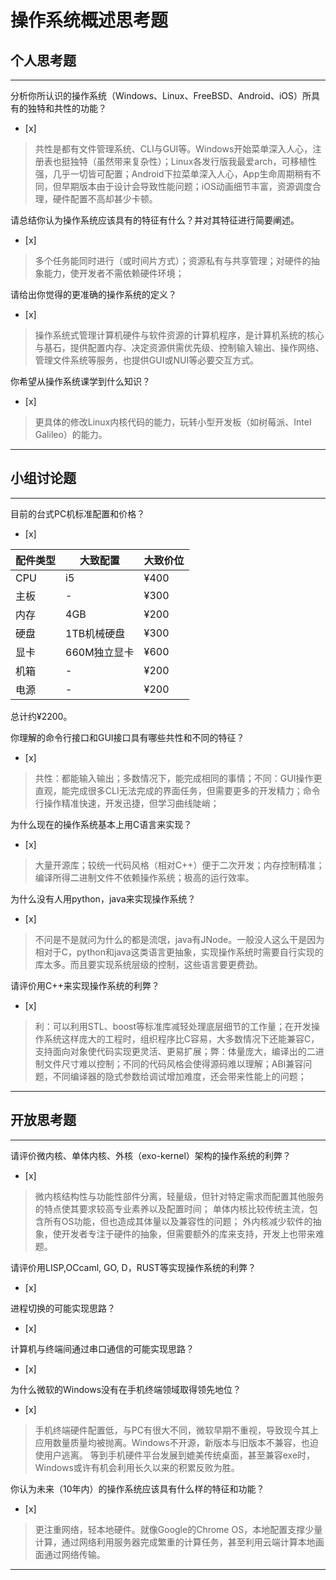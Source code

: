# 操作系统概述思考题

## 个人思考题

---

分析你所认识的操作系统（Windows、Linux、FreeBSD、Android、iOS）所具有的独特和共性的功能？
- [x]  

> 共性是都有文件管理系统、CLI与GUI等。Windows开始菜单深入人心，注册表也挺独特（虽然带来复杂性）；Linux各发行版我最爱arch，可移植性强，几乎一切皆可配置；Android下拉菜单深入人心，App生命周期稍有不同，但早期版本由于设计会导致性能问题；iOS动画细节丰富，资源调度合理，硬件配置不高却甚少卡顿。

请总结你认为操作系统应该具有的特征有什么？并对其特征进行简要阐述。
- [x]  

>   多个任务能同时进行（或时间片方式）；资源私有与共享管理；对硬件的抽象能力，使开发者不需依赖硬件环境；

请给出你觉得的更准确的操作系统的定义？
- [x]  

>  操作系统式管理计算机硬件与软件资源的计算机程序，是计算机系统的核心与基石，提供配置内存、决定资源供需优先级、控制输入输出、操作网络、管理文件系统等服务，也提供GUI或NUI等必要交互方式。

你希望从操作系统课学到什么知识？
- [x]  

>  更具体的修改Linux内核代码的能力，玩转小型开发板（如树莓派、Intel Galileo）的能力。 

---

## 小组讨论题

---

目前的台式PC机标准配置和价格？
- [x]  

| 配件类型 | 大致配置 | 大致价位 |
| ---------------- | ---- | ---- |
| CPU | i5 | ¥400 |
| 主板 | - | ¥300 |
| 内存 | 4GB | ¥200 |
| 硬盘 | 1TB机械硬盘 | ¥300 |
| 显卡 | 660M独立显卡 | ¥600 |
| 机箱 | - | ¥200 |
| 电源 | - | ¥200 |
总计约¥2200。

你理解的命令行接口和GUI接口具有哪些共性和不同的特征？
- [x]  

> 共性：都能输入输出；多数情况下，能完成相同的事情；不同：GUI操作更直观，能完成很多CLI无法完成的界面任务，但需要更多的开发精力；命令行操作精准快速，开发迅捷，但学习曲线陡峭；

为什么现在的操作系统基本上用C语言来实现？
- [x]  

>  大量开源库；较统一代码风格（相对C++）便于二次开发；内存控制精准；编译所得二进制文件不依赖操作系统；极高的运行效率。

为什么没有人用python，java来实现操作系统？
- [x]  

>  不问是不是就问为什么的都是流氓，java有JNode。一般没人这么干是因为相对于C，python和java这类语言更抽象，实现操作系统时需要自行实现的库太多。而且要实现系统层级的控制，这些语言要更费劲。

请评价用C++来实现操作系统的利弊？
- [x]  

>  利：可以利用STL、boost等标准库减轻处理底层细节的工作量；在开发操作系统这样庞大的工程时，组织程序比C容易，大多数情况下还能兼容C，支持面向对象使代码实现更灵活、更易扩展；弊：体量庞大，编译出的二进制文件尺寸难以控制；不同的代码风格会使得源码难以理解；ABI兼容问题，不同编译器的隐式参数给调试增加难度，还会带来性能上的问题；

---

## 开放思考题

---

请评价微内核、单体内核、外核（exo-kernel）架构的操作系统的利弊？
- [x]  

>  微内核结构性与功能性部件分离，轻量级，但针对特定需求而配置其他服务的特点使其要求较高专业素养以及配置时间；
单体内核比较传统主流，包含所有OS功能，但也造成其体量以及兼容性的问题；
外内核减少软件的抽象，使开发者专注于硬件的抽象，但需要额外的库来支持，开发上也带来难题。

请评价用LISP,OCcaml, GO, D，RUST等实现操作系统的利弊？
- [x]  

>  

进程切换的可能实现思路？
- [x]  

>  

计算机与终端间通过串口通信的可能实现思路？
- [x]  

>  

为什么微软的Windows没有在手机终端领域取得领先地位？
- [x]  

> 手机终端硬件配置低，与PC有很大不同，微软早期不重视，导致现今其上应用数量质量均被抛离。Windows不开源，新版本与旧版本不兼容，也迫使用户逃离。
等到手机硬件平台发展到媲美传统桌面，甚至兼容exe时，Windows或许有机会利用长久以来的积累反败为胜。

你认为未来（10年内）的操作系统应该具有什么样的特征和功能？
- [x]  

>  更注重网络，轻本地硬件。就像Google的Chrome OS，本地配置支撑少量计算，通过网络利用服务器完成繁重的计算任务，甚至利用云端计算本地画面通过网络传输。

---
